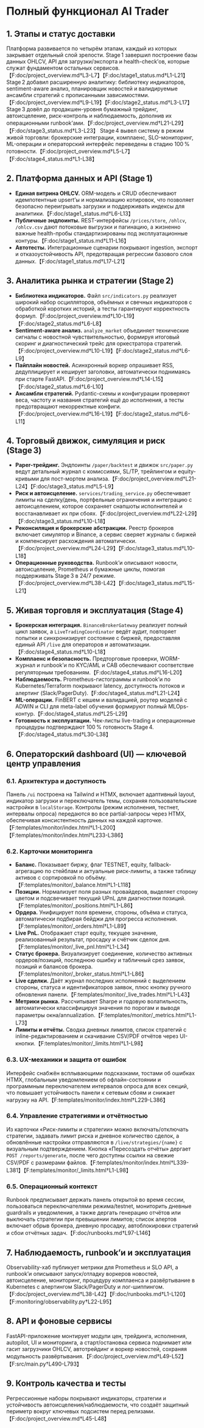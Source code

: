 # Полный функционал AI Trader

## 1. Этапы и статус доставки
Платформа развивается по четырём этапам, каждый из которых закрывает отдельный слой зрелости. Stage 1 завершил построение базы данных OHLCV, API для загрузки/экспорта и health-check’ов, которые служат фундаментом остальных сервисов.【F:doc/project_overview.md†L3-L7】【F:doc/stage1_status.md†L1-L21】 Stage 2 добавил расширенную аналитику: библиотеку индикаторов, sentiment-aware анализ, планировщик новостей и валидируемые ансамбли стратегий с прописанными зависимостями.【F:doc/project_overview.md†L9-L19】【F:doc/stage2_status.md†L3-L17】 Stage 3 довёл до продакшен-уровня бумажный трейдинг, автоисцеление, риск-контроль и наблюдаемость, дополнив их операционными runbook’ами.【F:doc/project_overview.md†L21-L29】【F:doc/stage3_status.md†L3-L23】 Stage 4 вывел систему в режим живой торговли: брокерские интеграции, комплаенс, SLO-мониторинг, ML-операции и операторский интерфейс переведены в стадию 100 % готовности.【F:doc/project_overview.md†L5-L7】【F:doc/stage4_status.md†L1-L38】

## 2. Платформа данных и API (Stage 1)
- **Единая витрина OHLCV.** ORM-модель и CRUD обеспечивают идемпотентные upsert’ы и нормализацию котировок, что позволяет безопасно переигрывать загрузки и поддерживать индексы для аналитики.【F:doc/stage1_status.md†L6-L13】  
- **Публичные эндпоинты.** REST-интерфейсы `/prices/store`, `/ohlcv`, `/ohlcv.csv` дают потоковые выгрузки и пагинацию, а жизненно важные health-пробы стандартизированы под эксплуатационные контуры.【F:doc/stage1_status.md†L11-L16】  
- **Автотесты.** Интеграционные сценарии покрывают ingestion, экспорт и отказоустойчивость API, предотвращая регрессии базового слоя данных.【F:doc/stage1_status.md†L17-L21】

## 3. Аналитика рынка и стратегии (Stage 2)
- **Библиотека индикаторов.** Файл `src/indicators.py` реализует широкий набор осцилляторов, объёмных и свечных индикаторов с обработкой коротких историй, а тесты гарантируют корректность формул.【F:doc/project_overview.md†L10-L19】【F:doc/stage2_status.md†L6-L8】  
- **Sentiment-aware анализ.** `analyze_market` объединяет технические сигналы с новостной чувствительностью, формируя итоговый скоринг и диагностический трейс для оркестратора стратегий.【F:doc/project_overview.md†L10-L19】【F:doc/stage2_status.md†L6-L9】  
- **Пайплайн новостей.** Асинхронный воркер опрашивает RSS, дедуплицирует и кеширует заголовки, автоматически поднимаясь при старте FastAPI.【F:doc/project_overview.md†L14-L15】【F:doc/stage2_status.md†L6-L10】  
- **Ансамбли стратегий.** Pydantic-схемы и конфигурации проверяют веса, частоту и названия стратегий ещё до исполнения, а тесты предотвращают некорректные конфиги.【F:doc/project_overview.md†L16-L19】【F:doc/stage2_status.md†L6-L11】

## 4. Торговый движок, симуляция и риск (Stage 3)
- **Paper-трейдинг.** Эндпоинты `/paper/backtest` и движок `src/paper.py` ведут детальный журнал с комиссиями, SL/TP, трейлингом и equity-кривыми для пост-мортем анализа.【F:doc/project_overview.md†L21-L24】【F:doc/stage3_status.md†L5-L9】  
- **Риск и автоисцеление.** `services/trading_service.py` обеспечивает лимиты на сделку/день, портфельные ограничения и интеграцию с автоисцелением, которое сохраняет снапшоты исполнителей и восстанавливает их при сбоях.【F:doc/project_overview.md†L22-L29】【F:doc/stage3_status.md†L10-L18】  
- **Реконсиляция и брокерские абстракции.** Реестр брокеров включает симулятор и Binance, а сервис сверяет журналы с биржей и компенсирует расхождения автоматически.【F:doc/project_overview.md†L24-L29】【F:doc/stage3_status.md†L10-L18】  
- **Операционные руководства.** Runbook’и описывают новости, автоисцеление, Prometheus и бумажные циклы, помогая поддерживать Stage 3 в 24/7 режиме.【F:doc/project_overview.md†L38-L42】【F:doc/stage3_status.md†L15-L21】

## 5. Живая торговля и эксплуатация (Stage 4)
- **Брокерская интеграция.** `BinanceBrokerGateway` реализует полный цикл заявок, а `LiveTradingCoordinator` ведёт аудит, повторяет попытки и синхронизирует состояние с биржей, предоставляя единый API `/live` для операторов и автоматизации.【F:doc/stage4_status.md†L10-L18】  
- **Комплаенс и безопасность.** Предторговые проверки, WORM-журнал и runbook’и по KYC/AML и CAB обеспечивают соответствие регуляторным требованиям.【F:doc/stage4_status.md†L16-L20】  
- **Наблюдаемость.** Prometheus-гистограммы и runbook’и по Kubernetes/Terraform покрывают latency, доступность потоков и алертинг (Slack/PagerDuty).【F:doc/stage4_status.md†L21-L24】  
- **ML-операции.** FinBERT с кешем и валидацией, роутер моделей с ADWIN и CLI для meta-label обучения формируют полный MLOps-контур.【F:doc/stage4_status.md†L25-L29】  
- **Готовность к эксплуатации.** Чек-листы live-trading и операционные процедуры подтверждают 100 % готовность Stage 4.【F:doc/stage4_status.md†L30-L38】

## 6. Операторский dashboard (UI) — ключевой центр управления
### 6.1. Архитектура и доступность
Панель `/ui` построена на Tailwind и HTMX, включает адаптивный layout, индикатор загрузки и переключатель темы, сохраняя пользовательские настройки в `localStorage`. Контролы (режим исполнения, тестнет, интервалы опроса) передаются во все partial-запросы через HTMX, обеспечивая консистентность данных на каждой карточке.【F:templates/monitor/index.html†L1-L200】【F:templates/monitor/index.html†L233-L386】

### 6.2. Карточки мониторинга
- **Баланс.** Показывает биржу, флаг TESTNET, equity, fallback-агрегацию по стейблам и актуальные риск-лимиты, а также таблицу активов с сортировкой по объёму.【F:templates/monitor/_balance.html†L1-L118】  
- **Позиции.** Нормализует поля разных провайдеров, выделяет сторону цветом и подсвечивает текущий UPnL для диагностики позиций.【F:templates/monitor/_positions.html†L1-L86】  
- **Ордера.** Унифицирует поля времени, стороны, объёма и статуса, автоматически подбирая бейджи для прогресса исполнения.【F:templates/monitor/_orders.html†L1-L89】  
- **Live PnL.** Отображает старт equity, текущее значение, реализованный результат, просадку и счётчик сделок дня.【F:templates/monitor/_live_pnl.html†L1-L34】  
- **Статус брокера.** Визуализирует соединение, количество активных ордеров/позиций, последнюю ошибку и табличный срез заявок, позиций и балансов брокера.【F:templates/monitor/_broker_status.html†L1-L86】  
- **Live сделки.** Даёт журнал последних исполнений с выделением стороны, статуса и идентификаторов заявок, плюс кнопку ручного обновления панели.【F:templates/monitor/_live_trades.html†L1-L43】  
- **Метрики рынка.** Рассчитывает Sharpe и годовую волатильность, автоматически классифицируя значения по порогам и выводя параметры окна/annualization.【F:templates/monitor/_metrics.html†L1-L73】  
- **Лимиты и отчёты.** Сводка дневных лимитов, список стратегий с inline-редактированием и скачивание CSV/PDF отчётов через UI-кнопки.【F:templates/monitor/_limits.html†L1-L98】

### 6.3. UX-механики и защита от ошибок
Интерфейс снабжён всплывающими подсказками, тостами об ошибках HTMX, глобальным уведомлением об офлайн-состоянии и программным переключателем интервалов опроса для всех секций, что повышает устойчивость панели к сетевым сбоям и снижает нагрузку на API.【F:templates/monitor/index.html†L229-L386】

### 6.4. Управление стратегиями и отчётностью
Из карточки «Риск-лимиты и стратегии» можно включать/отключать стратегии, задавать лимит риска и дневное количество сделок, а обновлённые настройки отправляются в `/live/strategies/{name}` с визуальным подтверждением. Кнопка «Пересоздать отчёты» дергает `POST /reports/generate`, после чего доступны ссылки на свежие CSV/PDF с размерами файлов.【F:templates/monitor/index.html†L339-L381】【F:templates/monitor/_limits.html†L1-L98】

### 6.5. Операционный контекст
Runbook предписывает держать панель открытой во время сессии, пользоваться переключателями режима/testnet, мониторить дневные guardrails и уведомления, а также дергать генерацию отчётов или выключать стратегии при превышении лимитов; список алертов включает обрыв брокера, дневную просадку, автоблокировки стратегий и сбои отчётных задач.【F:doc/runbooks.md†L97-L146】

## 7. Наблюдаемость, runbook’и и эксплуатация
Observability-хаб публикует метрики для Prometheus и SLO API, а runbook’и описывают запуск/отладку воркеров новостей, автоисцеление, мониторинг, процедуру комплаенса и развёртывание в Kubernetes с алертингом Slack/PagerDuty и лог-шиппингом.【F:doc/project_overview.md†L38-L42】【F:doc/runbooks.md†L1-L120】【F:monitoring/observability.py†L22-L95】

## 8. API и фоновые сервисы
FastAPI-приложение монтирует модули цен, трейдинга, исполнения, autopilot, UI и мониторинга, а старт/остановка сервиса поднимает или гасит загрузчики OHLCV, автотрейдинг и воркер новостей, сохраняя модульность развёртывания.【F:doc/project_overview.md†L49-L52】【F:src/main.py†L490-L793】

## 9. Контроль качества и тесты
Регрессионные наборы покрывают индикаторы, стратегии и устойчивость автоисцеления/наблюдаемости, что создаёт защитный периметр вокруг ключевых подсистем перед релизами.【F:doc/project_overview.md†L45-L48】

